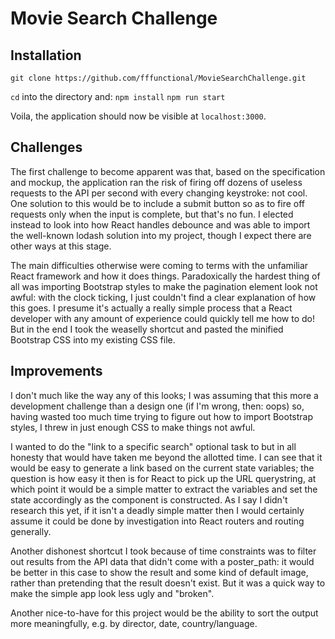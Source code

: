 # Movie Search Challenge

## Installation

`git clone https://github.com/fffunctional/MovieSearchChallenge.git`

`cd` into the directory and:
`npm install`
`npm run start`

Voila, the application should now be visible at `localhost:3000`.

## Challenges

The first challenge to become apparent was that, based on the specification
and mockup, the application ran the risk of firing off dozens of useless
requests to the API per second with every changing keystroke: not cool. One
solution to this would be to include a submit button so as to fire off requests
only when the input is complete, but that's no fun. I elected instead to look
into how React handles debounce and was able to import the well-known lodash
solution into my project, though I expect there are other ways at this stage.

The main difficulties otherwise were coming to terms with the unfamiliar React
framework and how it does things. Paradoxically the hardest thing of all was
importing Bootstrap styles to make the pagination element look not awful: with
the clock ticking, I just couldn't find a clear explanation of how this goes. I
presume it's actually a really simple process that a React developer with any
amount of experience could quickly tell me how to do! But in the end I took
the weaselly shortcut and pasted the minified Bootstrap CSS into my existing
CSS file.

## Improvements

I don't much like the way any of this looks; I was assuming that this more a
development challenge than a design one (if I'm wrong, then: oops) so, having
wasted too much time trying to figure out how to import Bootstrap styles, I
threw in just enough CSS to make things not awful.

I wanted to do the "link to a specific search" optional task to but in all
honesty that would have taken me beyond the allotted time. I can see that it
would be easy to generate a link based on the current state variables; the
question is how easy it then is for React to pick up the URL querystring, at
which point it would be a simple matter to extract the variables and set the
state accordingly as the component is constructed. As I say I didn't research
this yet, if it isn't a deadly simple matter then I would certainly assume it
could be done by investigation into React routers and routing generally.

Another dishonest shortcut I took because of time constraints was to filter out results from the API data that didn't come with a poster_path: it would be
better in this case to show the result and some kind of default image, rather
than pretending that the result doesn't exist. But it was a quick way to make
the simple app look less ugly and "broken".

Another nice-to-have for this project would be the ability to sort the output
more meaningfully, e.g. by director, date, country/language.
